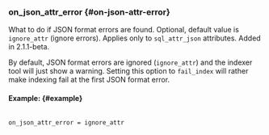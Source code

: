 ### on_json_attr_error {#on-json-attr-error}

What to do if JSON format errors are found. Optional, default value is `ignore_attr` (ignore errors). Applies only to `sql_attr_json` attributes. Added in 2.1.1-beta.

By default, JSON format errors are ignored (`ignore_attr`) and the indexer tool will just show a warning. Setting this option to `fail_index` will rather make indexing fail at the first JSON format error.

#### Example: {#example}

```

on_json_attr_error = ignore_attr

```